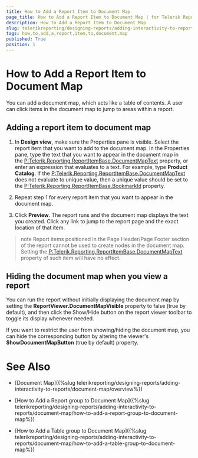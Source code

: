 ```yaml
---
title: How to Add a Report Item to Document Map
page_title: How to Add a Report Item to Document Map | for Telerik Reporting Documentation
description: How to Add a Report Item to Document Map
slug: telerikreporting/designing-reports/adding-interactivity-to-reports/document-map/how-to-add-a-report-item-to-document-map
tags: how,to,add,a,report,item,to,document,map
published: True
position: 1
---
```


# How to Add a Report Item to Document Map



You can add a document map, which acts like a table of contents. A user can click items in the document map to jump 
    	to areas within a report.

## Adding a report item to document map

1. In __Design view__, make sure the Properties pane is visible. Select the report item that you want to add to the document map. In the Properties
	pane, type the text that you want to appear in the document map in the [P:Telerik.Reporting.ReportItemBase.DocumentMapText]() property, or enter 
	an expression that evaluates to a text. For example, type __Product Catalog__. If the [P:Telerik.Reporting.ReportItemBase.DocumentMapText]() does not evaluate to
    unique value, then a unique value should be set to the [P:Telerik.Reporting.ReportItemBase.BookmarkId]() property.

1. Repeat step 1 for every report item that you want to appear in the document map.

1. Click __Preview__. The report runs and the document map displays the text you created. Click any link to 
	jump to the report page and the exact location of that item.
		

>note Report items positioned in the Page Header/Page Footer section of the report cannot be used to create nodes in the document map.            Setting the [P:Telerik.Reporting.ReportItemBase.DocumentMapText]() property of such item will have no effect.          


## Hiding the document map when you view a report

You can run the report without initially displaying the document map by setting the __ReportViewer.DocumentMapVisible__ 
      	property to false (true by default), and then click the Show/Hide button on the report viewer toolbar to toggle its display 
      	whenever needed.
		

If you want to restrict the user from showing/hiding the document map, you can hide the corresponding button by altering 
      	the viewer's __ShowDocumentMapButton__ (true by default) property.

# See Also


 * [Document Map]({%slug telerikreporting/designing-reports/adding-interactivity-to-reports/document-map/overview%})

 * [How to Add a Report group to Document Map]({%slug telerikreporting/designing-reports/adding-interactivity-to-reports/document-map/how-to-add-a-report-group-to-document-map%})

 * [How to Add a Table group to Document Map]({%slug telerikreporting/designing-reports/adding-interactivity-to-reports/document-map/how-to-add-a-table-group-to-document-map%})
